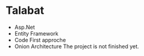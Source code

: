 # Talabat
* Asp.Net
* Entity Framework
* Code First approche
* Onion Architecture 
The project is not finished yet.
